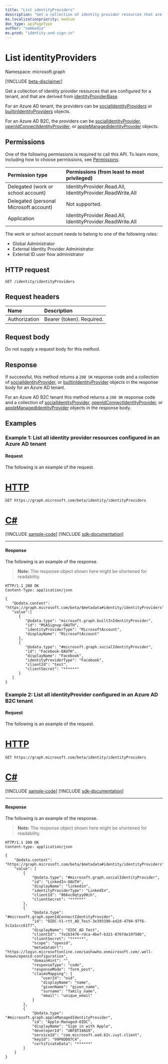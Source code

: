 ```yaml
---
title: "List identityProviders"
description: "Get a collection of identity provider resources that are configured for a tenant, and that are derived from identityProviderBase."
ms.localizationpriority: medium
doc_type: apiPageType
author: "namkedia"
ms.prod: "identity-and-sign-in"
---
```


# List identityProviders
Namespace: microsoft.graph

[!INCLUDE [beta-disclaimer](../../includes/beta-disclaimer.md)]

Get a collection of identity provider resources that are configured for a tenant, and that are derived from [identityProviderBase](../resources/identityproviderbase.md).

For an Azure AD tenant, the providers can be [socialIdentityProviders](../resources/socialidentityprovider.md) or [builtinIdentityProviders](../resources/builtinidentityprovider.md) objects.

For an Azure AD B2C, the providers can be [socialIdentityProvider](../resources/socialidentityprovider.md), [openIdConnectIdentityProvider](../resources/openidconnectidentityprovider.md), or [appleManagedIdentityProvider](../resources/applemanagedidentityprovider.md) objects.

## Permissions

One of the following permissions is required to call this API. To learn more, including how to choose permissions, see [Permissions](/graph/permissions-reference).

|Permission type      | Permissions (from least to most privileged)              |
|:--------------------|:---------------------------------------------------------|
|Delegated (work or school account)|IdentityProvider.Read.All, IdentityProvider.ReadWrite.All|
|Delegated (personal Microsoft account)| Not supported.|
|Application|IdentityProvider.Read.All, IdentityProvider.ReadWrite.All|

The work or school account needs to belong to one of the following roles:

* Global Administrator
* External Identity Provider Administrator
* External ID user flow administrator

## HTTP request

<!-- { "blockType": "ignored" } -->

```http
GET /identity/identityProviders
```

## Request headers

|Name|Description|
|:---------------|:----------|
|Authorization|Bearer {token}. Required.|

## Request body

Do not supply a request body for this method.

## Response

If successful, this method returns a `200 OK` response code and a collection of [socialIdentityProvider](../resources/socialidentityprovider.md), or [builtinIdentityProvider](../resources/builtinidentityprovider.md) objects in the response body for an Azure AD tenant.

For an Azure AD B2C tenant this method returns a `200 OK` response code and a collection of [socialIdentityProvider](../resources/socialidentityprovider.md), [openIdConnectIdentityProvider](../resources/openidconnectidentityprovider.md), or [appleManagedIdentityProvider](../resources/applemanagedidentityprovider.md) objects in the response body.

## Examples

### Example 1: List all identity provider resources configured in an Azure AD tenant

#### Request
The following is an example of the request.

# [HTTP](#tab/http)
<!-- {
  "blockType": "request",
  "name": "get_identityproviderbase_inAzureADtenant"
}
-->

``` http
GET https://graph.microsoft.com/beta/identity/identityProviders
```

# [C#](#tab/csharp)
[!INCLUDE [sample-code](../includes/snippets/csharp/get-identityproviderbase-inazureadtenant-csharp-snippets.md)]
[!INCLUDE [sdk-documentation](../includes/snippets/snippets-sdk-documentation-link.md)]

---

#### Response
The following is an example of the response.

>**Note:** The response object shown here might be shortened for readability.

<!-- {
  "blockType": "response",
  "truncated": true,
  "@odata.type": "microsoft.graph.identityProviderBase",
  "isCollection": true
} -->

``` http
HTTP/1.1 200 OK
Content-Type: application/json

{
   "@odata.context": "https://graph.microsoft.com/beta/$metadata#identity/identityProviders",
   "value":[
      {
         "@odata.type": "microsoft.graph.builtInIdentityProvider",
         "id": "MSASignup-OAUTH",
         "identityProviderType": "MicrosoftAccount",
         "displayName": "MicrosoftAccount"
      },
      {
         "@odata.type": "#microsoft.graph.socialIdentityProvider",
         "id": "Facebook-OAUTH",
         "displayName": "Facebook",
         "identityProviderType": "Facebook",
         "clientId": "test",
         "clientSecret": "******"
      }
   ]
}
```

### Example 2: List all **identityProvider** configured in an Azure AD B2C tenant

#### Request
The following is an example of the request.


# [HTTP](#tab/http)
<!-- {
  "blockType": "request",
  "name": "get_identityproviderbase_AzureB2C"
}
-->

``` http
GET https://graph.microsoft.com/beta/identity/identityProviders
```

# [C#](#tab/csharp)
[!INCLUDE [sample-code](../includes/snippets/csharp/get-identityproviderbase-azureb2c-csharp-snippets.md)]
[!INCLUDE [sdk-documentation](../includes/snippets/snippets-sdk-documentation-link.md)]

---


#### Response
The following is an example of the response.

>**Note:** The response object shown here might be shortened for readability.

<!-- {
  "blockType": "response",
  "truncated": true,
  "@odata.type": "microsoft.graph.identityProviderBase",
  "isCollection": true
} -->

```http
HTTP/1.1 200 OK
Content-type: application/json

{
    "@odata.context": "https://graph.microsoft.com/beta/$metadata#identity/identityProviders",
    "value": [
        {
            "@odata.type": "#microsoft.graph.socialIdentityProvider",
            "id": "LinkedIn-OAUTH",
            "displayName": "linkedin",
            "identityProviderType": "LinkedIn",
            "clientId": "866xc0qtyy00ih",
            "clientSecret": "******"
        },
        {
            "@odata.type": "#microsoft.graph.openIdConnectIdentityProvider",
            "id": "OIDC-V1-rtt_AD_Test-3e393390-ed2d-4794-97f6-5c1a1ccc61f7",
            "displayName": "OIDC AD Test",
            "clientId": "fe1b3476-rdca-4bef-b321-076fde19750b",
            "clientSecret": "******",
            "scope": "openid",
            "metadataUrl": "https://login.microsoftonline.com/sashawho.onmicrosoft.com/.well-known/openid-configuration",
            "domainHint": "",
            "responseType": "code",
            "responseMode": "form_post",
            "claimsMapping": {
                "userId": "oid",
                "displayName": "name",
                "givenName": "given_name",
                "surname": "family_name",
                "email": "unique_email"
            }
        },
        {
            "@odata.type": "#microsoft.graph.appleManagedIdentityProvider",
            "id": "Apple-Managed-OIDC",
            "displayName": "Sign in with Apple",
            "developerId": "UBF8T346G9",
            "serviceId": "com.microsoft.aad.b2c.iuyt.client",
            "keyId": "99P6DD87C4",
            "certificateData": "******"
        }
    ]
}

```

